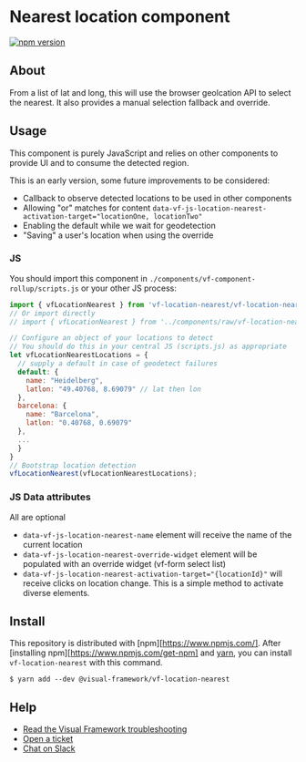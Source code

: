 # Nearest location component

[![npm version](https://badge.fury.io/js/%40visual-framework%2Fvf-location-nearest.svg)](https://badge.fury.io/js/%40visual-framework%2Fvf-location-nearest)

## About

From a list of lat and long, this will use the browser geolcation API to select the nearest. It also provides a manual selection fallback and override.

## Usage

This component is purely JavaScript and relies on other components to provide UI and to consume the detected region.

This is an early version, some future improvements to be considered:

- Callback to observe detected locations to be used in other components
- Allowing "or" matches for content `data-vf-js-location-nearest-activation-target="locationOne, locationTwo"`
- Enabling the default while we wait for geodetection
- "Saving" a user's location when using the override

### JS

You should import this component in `./components/vf-component-rollup/scripts.js` or your other JS process:

```js
import { vfLocationNearest } from 'vf-location-nearest/vf-location-nearest';
// Or import directly
// import { vfLocationNearest } from '../components/raw/vf-location-nearest/vf-location-nearest.js';

// Configure an object of your locations to detect
// You should do this in your central JS (scripts.js) as appropriate
let vfLocationNearestLocations = {
  // supply a default in case of geodetect failures
  default: {
    name: "Heidelberg",
    latlon: "49.40768, 8.69079" // lat then lon
  },
  barcelona: {
    name: "Barcelona",
    latlon: "0.40768, 0.69079"
  },
  ...
  }
}
// Bootstrap location detection
vfLocationNearest(vfLocationNearestLocations);
```

### JS Data attributes

All are optional

- `data-vf-js-location-nearest-name` element will receive the name of the current location
- `data-vf-js-location-nearest-override-widget` element will be populated with an override widget (vf-form select list)
- `data-vf-js-location-nearest-activation-target="{locationId}"` will receive clicks on location change. This is a simple method to activate diverse elements.

## Install

This repository is distributed with [npm][https://www.npmjs.com/]. After [installing npm][https://www.npmjs.com/get-npm] and [yarn](https://classic.yarnpkg.com/en/docs/install), you can install `vf-location-nearest` with this command.

```
$ yarn add --dev @visual-framework/vf-location-nearest
```

## Help

- [Read the Visual Framework troubleshooting](https://visual-framework.github.io/vf-welcome/troubleshooting/)
- [Open a ticket](https://github.com/visual-framework/vf-core/issues)
- [Chat on Slack](https://join.slack.com/t/visual-framework/shared_invite/enQtNDAxNzY0NDg4NTY0LWFhMjEwNGY3ZTk3NWYxNWVjOWQ1ZWE4YjViZmY1YjBkMDQxMTNlNjQ0N2ZiMTQ1ZTZiMGM4NjU5Y2E0MjM3ZGQ)
